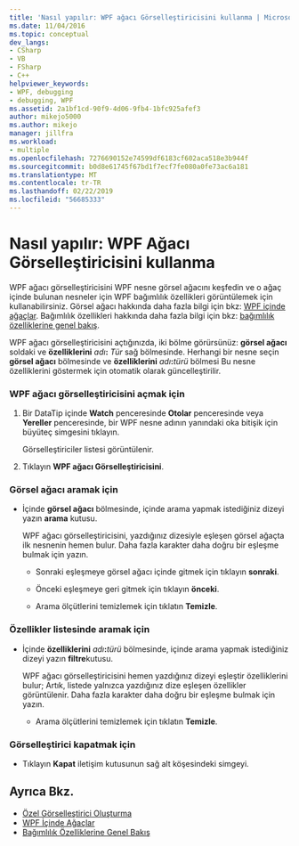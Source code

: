 ```yaml
---
title: 'Nasıl yapılır: WPF ağacı Görselleştiricisini kullanma | Microsoft Docs'
ms.date: 11/04/2016
ms.topic: conceptual
dev_langs:
- CSharp
- VB
- FSharp
- C++
helpviewer_keywords:
- WPF, debugging
- debugging, WPF
ms.assetid: 2a1bf1cd-90f9-4d06-9fb4-1bfc925afef3
author: mikejo5000
ms.author: mikejo
manager: jillfra
ms.workload:
- multiple
ms.openlocfilehash: 7276690152e74599df6183cf602aca518e3b944f
ms.sourcegitcommit: b0d8e61745f67bd1f7ecf7fe080a0fe73ac6a181
ms.translationtype: MT
ms.contentlocale: tr-TR
ms.lasthandoff: 02/22/2019
ms.locfileid: "56685333"
---
```

# <a name="how-to-use-the-wpf-tree-visualizer"></a>Nasıl yapılır: WPF Ağacı Görselleştiricisini kullanma
WPF ağacı görselleştiricisini WPF nesne görsel ağacını keşfedin ve o ağaç içinde bulunan nesneler için WPF bağımlılık özellikleri görüntülemek için kullanabilirsiniz. Görsel ağacı hakkında daha fazla bilgi için bkz: [WPF içinde ağaçlar](/dotnet/framework/wpf/advanced/trees-in-wpf). Bağımlılık özellikleri hakkında daha fazla bilgi için bkz: [bağımlılık özelliklerine genel bakış](/dotnet/framework/wpf/advanced/dependency-properties-overview).

 WPF ağacı görselleştiricisini açtığınızda, iki bölme görürsünüz: **görsel ağacı** soldaki ve **özelliklerini** _adı_**:**  _Tür_ sağ bölmesinde. Herhangi bir nesne seçin **görsel ağacı** bölmesinde ve **özelliklerini** _adı_**:**_türü_ bölmesi Bu nesne özelliklerini göstermek için otomatik olarak güncelleştirilir.

### <a name="to-open-the-wpf-tree-visualizer"></a>WPF ağacı görselleştiricisini açmak için

1.  Bir DataTip içinde **Watch** penceresinde **Otolar** penceresinde veya **Yereller** penceresinde, bir WPF nesne adının yanındaki oka bitişik için büyüteç simgesini tıklayın.

     Görselleştiriciler listesi görüntülenir.

2.  Tıklayın **WPF ağacı Görselleştiricisini**.

### <a name="to-search-the-visual-tree"></a>Görsel ağacı aramak için

-   İçinde **görsel ağacı** bölmesinde, içinde arama yapmak istediğiniz dizeyi yazın **arama** kutusu.

     WPF ağacı görselleştiricisini, yazdığınız dizesiyle eşleşen görsel ağaçta ilk nesnenin hemen bulur. Daha fazla karakter daha doğru bir eşleşme bulmak için yazın.

    -   Sonraki eşleşmeye görsel ağacı içinde gitmek için tıklayın **sonraki**.

    -   Önceki eşleşmeye geri gitmek için tıklayın **önceki**.

    -   Arama ölçütlerini temizlemek için tıklatın **Temizle**.

### <a name="to-search-the-properties-list"></a>Özellikler listesinde aramak için

-   İçinde **özelliklerini** _adı_**:**_türü_ bölmesinde, içinde arama yapmak istediğiniz dizeyi yazın **filtre**kutusu.

     WPF ağacı görselleştiricisini hemen yazdığınız dizeyi eşleştir özelliklerini bulur; Artık, listede yalnızca yazdığınız dize eşleşen özellikler görüntülenir. Daha fazla karakter daha doğru bir eşleşme bulmak için yazın.

    -   Arama ölçütlerini temizlemek için tıklatın **Temizle**.

### <a name="to-close-the-visualizer"></a>Görselleştirici kapatmak için

-   Tıklayın **Kapat** iletişim kutusunun sağ alt köşesindeki simgeyi.

## <a name="see-also"></a>Ayrıca Bkz.
- [Özel Görselleştirici Oluşturma](../debugger/create-custom-visualizers-of-data.md)
- [WPF İçinde Ağaçlar](/dotnet/framework/wpf/advanced/trees-in-wpf)
- [Bağımlılık Özelliklerine Genel Bakış](/dotnet/framework/wpf/advanced/dependency-properties-overview)
